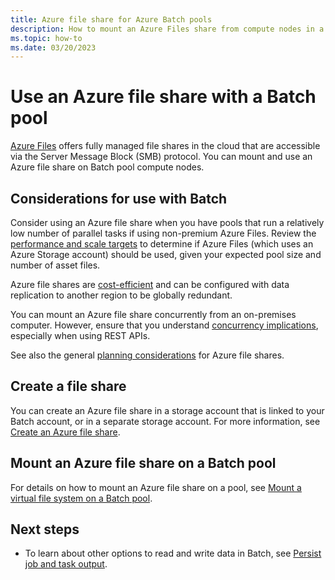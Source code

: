 ```yaml
---
title: Azure file share for Azure Batch pools
description: How to mount an Azure Files share from compute nodes in a Linux or Windows pool in Azure Batch.
ms.topic: how-to
ms.date: 03/20/2023
---
```


# Use an Azure file share with a Batch pool

[Azure Files](../storage/files/storage-files-introduction.md) offers fully managed file shares in the cloud that are accessible via the Server Message Block (SMB) protocol. You can mount and use an Azure file share on Batch pool compute nodes.

## Considerations for use with Batch

Consider using an Azure file share when you have pools that run a relatively low number of parallel tasks if using non-premium Azure Files. Review the [performance and scale targets](../storage/files/storage-files-scale-targets.md) to determine if Azure Files (which uses an Azure Storage account) should be used, given your expected pool size and number of asset files.

Azure file shares are [cost-efficient](https://azure.microsoft.com/pricing/details/storage/files/) and can be configured with data replication to another region to be globally redundant.

You can mount an Azure file share concurrently from an on-premises computer. However, ensure that you understand [concurrency implications](../storage/blobs/concurrency-manage.md), especially when using REST APIs.

See also the general [planning considerations](../storage/files/storage-files-planning.md) for Azure file shares.

## Create a file share

You can create an Azure file share in a storage account that is linked to your Batch account, or in a separate storage account. For more information, see [Create an Azure file share](../storage/files/storage-how-to-create-file-share.md).

## Mount an Azure file share on a Batch pool

For details on how to mount an Azure file share on a pool, see [Mount a virtual file system on a Batch pool](virtual-file-mount.md).

## Next steps

- To learn about other options to read and write data in Batch, see [Persist job and task output](batch-task-output.md).
